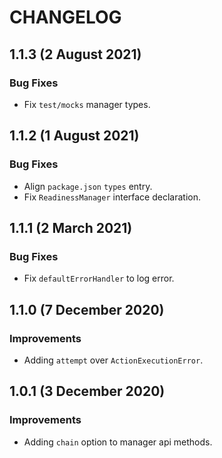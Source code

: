 # CHANGELOG

## 1.1.3 (2 August 2021)

### Bug Fixes

- Fix `test/mocks` manager types.

## 1.1.2 (1 August 2021)

### Bug Fixes

- Align `package.json` `types` entry.
- Fix `ReadinessManager` interface declaration.

## 1.1.1 (2 March 2021)

### Bug Fixes

- Fix `defaultErrorHandler` to log error.

## 1.1.0 (7 December 2020)

### Improvements

- Adding `attempt` over `ActionExecutionError`.

## 1.0.1 (3 December 2020)

### Improvements

- Adding `chain` option to manager api methods.